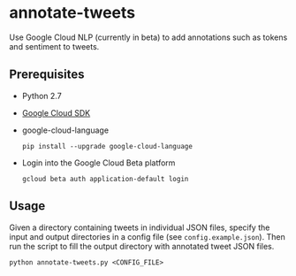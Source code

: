 # annotate-tweets

Use Google Cloud NLP (currently in beta) to add annotations such as tokens and sentiment to tweets.

## Prerequisites

- Python 2.7
- [Google Cloud SDK](https://cloud.google.com/sdk/docs/)
- google-cloud-language

    ```
    pip install --upgrade google-cloud-language
    ```

- Login into the Google Cloud Beta platform

    ```
    gcloud beta auth application-default login
    ```

## Usage

Given a directory containing tweets in individual JSON files, specify the input and output directories in a config file (see `config.example.json`). Then run the script to fill the output directory with annotated tweet JSON files.

```
python annotate-tweets.py <CONFIG_FILE>
```

